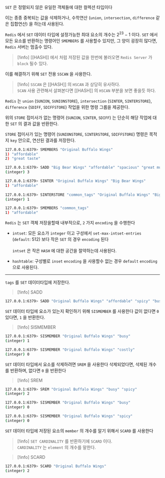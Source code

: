 
`SET` 은 정렬되지 않은 유일한 객체들에 대한 컬렉션 타입이다   

이는 종종 중복되는 값을 삭제하거나, 수학연산 (`union`, `intersection`, `difference` 같은 집합연산) 을 하는데 사용된다.

`Redis`  에서 `SET` 데이터 타입에 설정가능한 최대 요소의 개수는 $2^{23} - 1$  이다.
`SET` 에서 모든 요소를 반환하는 명령어인 `SMEMBERS` 를 사용할수 있지만, 그 양이 굉장히 많다면, `Redis` 서버는 멈출수 있다. 

>[!info] [[HASH]] 에서 처럼 저장된 값을 한번에 불러오면 `Redis Server` 가 `block` 될수 있다.

이를 해결하기 위해 `SET` 전용 `SSCAN`  을 사용한다.  

>[!info] `SSCAN` 은 [[HASH]] 의 `HSCAN` 과 상당히 유사하다.<br>`SCAN` 사용 관련해서 살펴본다면 [[HASH]] 의 `HSCAN` 부분을 보면 좋을듯 하다.

`Redis` 는 `union` (`SUNION`, `SUNIONSTORE`), `intersection` (`SINTER`, `SINTERSTORE`), `difference` (`SDIFF`, `SDIFFSTORE`) 작업을 위한 명령 그룹을 제공한다.

위의 `STORE` 접미사가 없는 명령어 (`SUNION`, `SINTER`, `SDIFF`) 는 단순히 해당 작업에 대한 `SET` 의 결과 값을 반환한다. 

`STORE` 접미사가 있는 명령어 (`SUNIONSTORE`, `SINTERSTORE`, `SDIFFSTORE`) 명령은 목적지 `key` 안으로, 연산된 결과를 저장한다.

```sh
127.0.0.1:6379> SMEMBERS "Original Buffalo Wings" 
1) "affordable" 
2) "great taste" 

127.0.0.1:6379> SADD "Big Bear Wings" "affordable" "spacious" "great music" 
(integer) 3 

127.0.0.1:6379> SINTER "Original Buffalo Wings" "Big Bear Wings" 
1) "affordable" 
 
127.0.0.1:6379> SINTERSTORE "common_tags" "Original Buffalo Wings" "Big Bear Wings" 
(integer) 1 

127.0.0.1:6379> SMEMBERS "common_tags" 
1) "affordable"
```

`Redis` 는 `SET` 객체 저장을할때 내부적으로, `2` 가지 `encoding` 을 수행한다

- `intset`: 모든 요소가 `integer` 이고 구성에서 `set-max-intset-entries` (`default`: $512$) 보다 작은 `SET` 의 경우 `encoding` 된다<br><br>`intset`  은 작은 `HASH` 에 대한 공간을 절약하는데 사용된다. 

- `hashtable`: 구성별로 `inset` `encoding`  을 사용할수 없는 경우 `default` `encoding` 으로 사용된다.

---

`tags` 를 `SET` 데이터타입에 저장한다. 

>[!info] SADD
```sh
127.0.0.1:6379> SADD "Original Buffalo Wings" "affordable" "spicy" "busy" "great taste"(integer) 4
```

`SET` 데이터 타입에 요소가 있는지 확인하기 위해 `SISMEMBER` 를 사용한다
값이 없다면 `0` 있다면, `1` 을 반환한다.

>[!info] SISMEMBER
```sh
127.0.0.1:6379> SISMEMBER "Original Buffalo Wings" "busy"
(integer) 1

127.0.0.1:6379> SISMEMBER "Original Buffalo Wings" "costly"
(integer) 0
```

`SET` 데이터 타입에서 요소를 삭제하려면 `SREM` 을 사용한다
삭제되었다면, 삭제된 개수를 반환하며, 없다면 `0` 을 반환한다

>[!info] SREM
```sh
127.0.0.1:6379> SREM "Original Buffalo Wings" "busy" "spicy"
(integer) 2

127.0.0.1:6379> SISMEMBER "Original Buffalo Wings" "busy"
(integer) 0

127.0.0.1:6379> SISMEMBER "Original Buffalo Wings" "spicy"
(integer) 0
```

`SET` 데이터 타입에 저장된 요소의 `member` 의 개수를 알기 위해서 `SCARD` 를 사용한다

>[!info] `SET CARDINALITY` 를 반환하기에 `SCARD` 이다.<br> `CARDINALITY` 는 `element` 의 개수를 말한다.

>[!info] SCARD
```sh
127.0.0.1:6379> SCARD "Original Buffalo Wings" 
(integer) 2 
```

